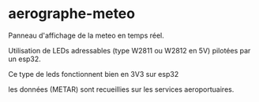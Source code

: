 # aerographe-meteo
Panneau d'affichage de la meteo en temps réel.

Utilisation de LEDs adressables (type W2811 ou W2812 en 5V) pilotées par un esp32.

Ce type de leds fonctionnent bien en 3V3 sur esp32

les données (METAR) sont recueillies sur les services aeroportuaires.
